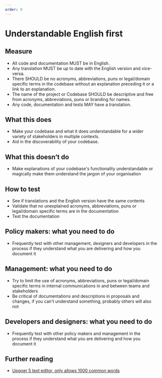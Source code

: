 ```yaml
---
order: 9
---
```


# Understandable English first

## Measure

* All code and documentation MUST be in English.
* Any translation MUST be up to date with the English version and vice-versa.
* There SHOULD be no acronyms, abbreviations, puns or legal/domain specific terms in the codebase without an explanation preceding it or a link to an explanation.
* The name of the project or Codebase SHOULD be descriptive and free from acronyms, abbreviations, puns or branding for names.
* Any code, documentation and tests MAY have a translation.

## What this does

* Make your codebase and what it does understandable for a wider variety of stakeholders in multiple contexts.
* Aid in the discoverability of your codebase.

## What this doesn’t do

* Make explanations of your codebase's functionality understandable or magically make them understand the jargon of your organisation

## How to test

* See if translations and the English version have the same contents
* Validate that no unexplained acronyms, abbreviations, puns or legal/domain specific terms are in the documentation
* Test the documentation

## Policy makers: what you need to do

* Frequently test with other management, designers and developers in the process if they understand what you are delivering and how you document it

## Management: what you need to do

* Try to limit the use of acronyms, abbreviations, puns or legal/domain specific terms in internal communications in and between teams and stakeholders
* Be critical of documentations and descriptions in proposals and changes, if you can't understand something, probably others will also not

## Developers and designers: what you need to do

* Frequently test with other policy makers and management in the process if they understand what you are delivering and how you document it

## Further reading

* [Upgoer 5 text editor, only allows 1000 common words](http://splasho.com/upgoer5/)
